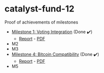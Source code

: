 # catalyst-fund-12
Proof of achievements of milestones

* [Milestone 1: Voting Integration](/Milestone1.md) (Done ✔️)
  * [Report](/m1/report.md) - [PDF](/m1/Voting_Integration_Report_Milestone_1.pdf)
* M2
* M3
* [Milestone 4: Bitcoin Compatibility](/Milestone4.md) (Done ✔️)
  * [Report](/m4/report.md) - [PDF](/m4/Bitcoin_Compatibility_Report_Milestone_4.pdf)
* M5
